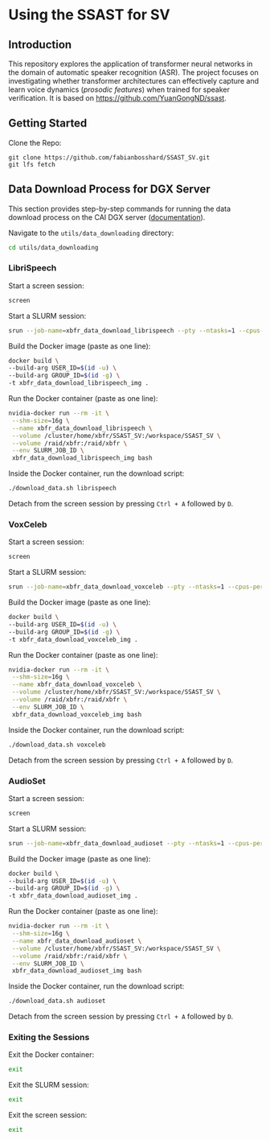# Using the SSAST for SV


## Introduction

This repository explores the application of transformer neural networks in the domain of automatic speaker recognition (ASR). The project focuses on investigating whether transformer architectures can effectively capture and learn voice dynamics (_prosodic features_) when trained for speaker verification. It is based on https://github.com/YuanGongND/ssast.


## Getting Started
Clone the Repo:
```
git clone https://github.com/fabianbosshard/SSAST_SV.git
git lfs fetch
```

## Data Download Process for DGX Server

This section provides step-by-step commands for running the data download process on the CAI DGX server ([documentation](https://cai.cloudlab.zhaw.ch/pages/gpu.html)).


Navigate to the `utils/data_downloading` directory:
   ```bash
   cd utils/data_downloading
   ```

### LibriSpeech

Start a screen session:
   ```bash
   screen
   ```

Start a SLURM session:
   ```bash
   srun --job-name=xbfr_data_download_librispeech --pty --ntasks=1 --cpus-per-task=4 --mem=16G --gres=gpu:0 bash
   ```

Build the Docker image (paste as one line):
   ```bash
   docker build \
  --build-arg USER_ID=$(id -u) \
  --build-arg GROUP_ID=$(id -g) \
  -t xbfr_data_download_librispeech_img .
   ```

Run the Docker container (paste as one line):
   ```bash
   nvidia-docker run --rm -it \
    --shm-size=16g \
    --name xbfr_data_download_librispeech \
    --volume /cluster/home/xbfr/SSAST_SV:/workspace/SSAST_SV \
    --volume /raid/xbfr:/raid/xbfr \
    --env SLURM_JOB_ID \
    xbfr_data_download_librispeech_img bash
   ```

Inside the Docker container, run the download script:
   ```bash
   ./download_data.sh librispeech
   ```

Detach from the screen session by pressing `Ctrl + A` followed by `D`.

### VoxCeleb

Start a screen session:
   ```bash
   screen
   ```

Start a SLURM session:
   ```bash
   srun --job-name=xbfr_data_download_voxceleb --pty --ntasks=1 --cpus-per-task=4 --mem=16G --gres=gpu:0 bash
   ```

Build the Docker image (paste as one line):
   ```bash
   docker build \
  --build-arg USER_ID=$(id -u) \
  --build-arg GROUP_ID=$(id -g) \
  -t xbfr_data_download_voxceleb_img .
   ```

Run the Docker container (paste as one line):
   ```bash
   nvidia-docker run --rm -it \
    --shm-size=16g \
    --name xbfr_data_download_voxceleb \
    --volume /cluster/home/xbfr/SSAST_SV:/workspace/SSAST_SV \
    --volume /raid/xbfr:/raid/xbfr \
    --env SLURM_JOB_ID \
    xbfr_data_download_voxceleb_img bash
   ```

Inside the Docker container, run the download script:
   ```bash
   ./download_data.sh voxceleb
   ```

Detach from the screen session by pressing `Ctrl + A` followed by `D`.

### AudioSet

Start a screen session:
   ```bash
   screen
   ```

Start a SLURM session:
   ```bash
   srun --job-name=xbfr_data_download_audioset --pty --ntasks=1 --cpus-per-task=4 --mem=16G --gres=gpu:0 bash
   ```

Build the Docker image (paste as one line):
   ```bash
   docker build \
  --build-arg USER_ID=$(id -u) \
  --build-arg GROUP_ID=$(id -g) \
  -t xbfr_data_download_audioset_img .
   ```

Run the Docker container (paste as one line):
   ```bash
   nvidia-docker run --rm -it \
    --shm-size=16g \
    --name xbfr_data_download_audioset \
    --volume /cluster/home/xbfr/SSAST_SV:/workspace/SSAST_SV \
    --volume /raid/xbfr:/raid/xbfr \
    --env SLURM_JOB_ID \
    xbfr_data_download_audioset_img bash
   ```

Inside the Docker container, run the download script:
   ```bash
   ./download_data.sh audioset
   ```

Detach from the screen session by pressing `Ctrl + A` followed by `D`.


### Exiting the Sessions

Exit the Docker container:
   ```bash
   exit
   ```

Exit the SLURM session:
   ```bash
   exit
   ```

Exit the screen session:
   ```bash
   exit
   ```